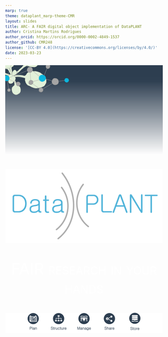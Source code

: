 ```yaml
---
marp: true
theme: dataplant_marp-theme-CMR
layout: slides
title: ARC- A FAIR digital object implementation of DataPLANT
author: Cristina Martins Rodrigues
author_orcid: https://orcid.org/0000-0002-4849-1537
author_github: CMR248
license: '[CC-BY 4.0](https://creativecommons.org/licenses/by/4.0/)'
date: 2023-03-23
---
```


![bg](../images/DataPLANT-Background.png)

<br>

![w:500](../images/_logos/DataPLANT/DataPLANT_logo_bg_transparent.svg) 

<p style=
"color:white; text-align:center;  font-variant: small-caps; font-size: 50px"
>FAIR research in your hands</p>

###
![](../images/DataPLANT-Background-Pictograms.png)
